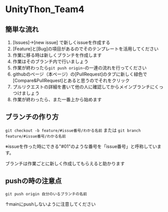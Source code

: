 # UnityThon_Team4
## 簡単な流れ
1. [Issues]→[new issue] で新しくissueを作成する
1. [Feature]と[Bug]の項目があるのでそのテンプレートを活用してください
1. 作業に移る時は新しくブランチを作成します
1. 作業はそのブランチ内で行いましょう
1. 作業が終わったら`git push origin~`の一連の流れを行ってください
1. githubのページ（本ページ）の[PullRequest]のタブに新しく緑色で[Compare&PullRequest]とあると思うのでそれをクリック
1. プルリクエストの詳細を書いて他の人に確認してからメインブランチにくっつけましょう
1. 作業が終わったら、また一番上から始めます


## ブランチの作り方
`git checkout -b feature/#issue番号/わかる名前` または `git branch feature/#issue番号/わかる名前`

※issueを作った時にできる"#01"のような番号を「issue番号」と呼称しています。

ブランチは作業ごとに新しく作成してもらえると助かります

## pushの時の注意点
`git push origin 自分のいるブランチの名前` 

↑mainにpushしないように注意してください
